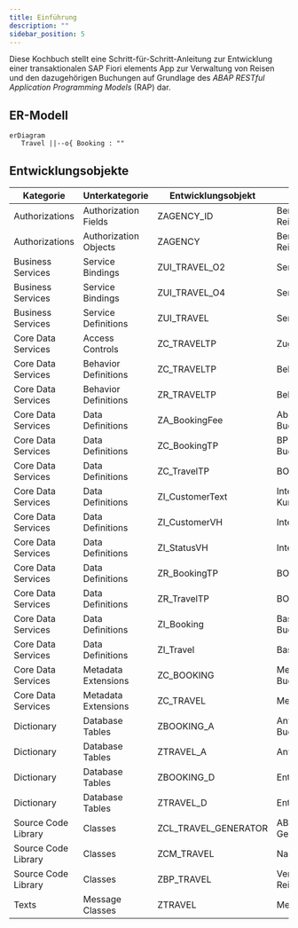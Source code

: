```yaml
---
title: Einführung
description: ""
sidebar_position: 5
---
```


Diese Kochbuch stellt eine Schritt-für-Schritt-Anleitung zur Entwicklung einer transaktionalen SAP Fiori elements App zur Verwaltung von Reisen und den dazugehörigen Buchungen auf Grundlage des _ABAP RESTful Application Programming Models_ (RAP) dar.

## ER-Modell

```mermaid
erDiagram
   Travel ||--o{ Booking : ""
```

## Entwicklungsobjekte

| Kategorie           | Unterkategorie        | Entwicklungsobjekt   | Anmerkungen                       |
| ------------------- | --------------------- | -------------------- | --------------------------------- |
| Authorizations      | Authorization Fields  | ZAGENCY_ID           | Berechtigungsfeld Reisebüronummer |
| Authorizations      | Authorization Objects | ZAGENCY              | Berechtigungsobjekt Reisebüro     |
| Business Services   | Service Bindings      | ZUI_TRAVEL_O2        | Service Binding Reise             |
| Business Services   | Service Bindings      | ZUI_TRAVEL_O4        | Service Binding Reise             |
| Business Services   | Service Definitions   | ZUI_TRAVEL           | Service Definition Reise          |
| Core Data Services  | Access Controls       | ZC_TRAVELTP          | Zugriffskontrolle Reise           |
| Core Data Services  | Behavior Definitions  | ZC_TRAVELTP          | Behavior Projection Reise         |
| Core Data Services  | Behavior Definitions  | ZR_TRAVELTP          | Behavior Definition Reise         |
| Core Data Services  | Data Definitions      | ZA_BookingFee        | Abstract View Buchungsgebühr      |
| Core Data Services  | Data Definitions      | ZC_BookingTP         | BP Projection View Buchung        |
| Core Data Services  | Data Definitions      | ZC_TravelTP          | BO Projection View Reise          |
| Core Data Services  | Data Definitions      | ZI_CustomerText      | Interface View Kundenname         |
| Core Data Services  | Data Definitions      | ZI_CustomerVH        | Interface View Kunde              |
| Core Data Services  | Data Definitions      | ZI_StatusVH          | Interface View Status             |
| Core Data Services  | Data Definitions      | ZR_BookingTP         | BO Base View Buchung              |
| Core Data Services  | Data Definitions      | ZR_TravelTP          | BO Base View Reise                |
| Core Data Services  | Data Definitions      | ZI_Booking           | Basic Interface View Buchung      |
| Core Data Services  | Data Definitions      | ZI_Travel            | Basic Interface View Reise        |
| Core Data Services  | Metadata Extensions   | ZC_BOOKING           | Metadata Extension Buchung        |
| Core Data Services  | Metadata Extensions   | ZC_TRAVEL            | Metadata Extension Reise          |
| Dictionary          | Database Tables       | ZBOOKING_A           | Anwendungstabelle Buchung         |
| Dictionary          | Database Tables       | ZTRAVEL_A            | Anwendungstabelle Reise           |
| Dictionary          | Database Tables       | ZBOOKING_D           | Entwurfstabelle Buchung           |
| Dictionary          | Database Tables       | ZTRAVEL_D            | Entwurfstabelle Reise             |
| Source Code Library | Classes               | ZCL_TRAVEL_GENERATOR | ABAP-Klasse Reise-Generator       |
| Source Code Library | Classes               | ZCM_TRAVEL           | Nachrichtenklasse Reise           |
| Source Code Library | Classes               | ZBP_TRAVEL           | Verhaltensimplementierung Reise   |
| Texts               | Message Classes       | ZTRAVEL              | Message Class Reise               |
